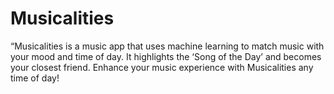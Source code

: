 # Musicalities
“Musicalities is a music app that uses machine learning to match music with your mood and time of day. It highlights the ‘Song of the Day’ and becomes your closest friend. Enhance your music experience with Musicalities any time of day!
